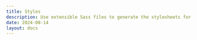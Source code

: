 ```yaml
---
title: Styles
description: Use extensible Sass files to generate the stylesheets for your website.
date: 2024-08-14
layout: docs
---
```



